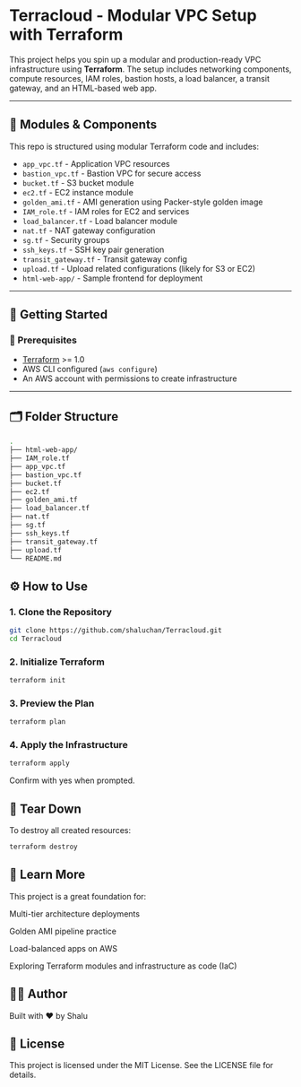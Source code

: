 # Terracloud - Modular VPC Setup with Terraform

This project helps you spin up a modular and production-ready VPC infrastructure using **Terraform**. The setup includes networking components, compute resources, IAM roles, bastion hosts, a load balancer, a transit gateway, and an HTML-based web app.

---

## 🧱 Modules & Components

This repo is structured using modular Terraform code and includes:

- `app_vpc.tf` - Application VPC resources  
- `bastion_vpc.tf` - Bastion VPC for secure access  
- `bucket.tf` - S3 bucket module  
- `ec2.tf` - EC2 instance module  
- `golden_ami.tf` - AMI generation using Packer-style golden image  
- `IAM_role.tf` - IAM roles for EC2 and services  
- `load_balancer.tf` - Load balancer module  
- `nat.tf` - NAT gateway configuration  
- `sg.tf` - Security groups  
- `ssh_keys.tf` - SSH key pair generation  
- `transit_gateway.tf` - Transit gateway config  
- `upload.tf` - Upload related configurations (likely for S3 or EC2)  
- `html-web-app/` - Sample frontend for deployment

---

## 🚀 Getting Started

### 🔧 Prerequisites

- [Terraform](https://developer.hashicorp.com/terraform/downloads) >= 1.0  
- AWS CLI configured (`aws configure`)  
- An AWS account with permissions to create infrastructure  

---

## 🗂️ Folder Structure

```bash
.
├── html-web-app/
├── IAM_role.tf
├── app_vpc.tf
├── bastion_vpc.tf
├── bucket.tf
├── ec2.tf
├── golden_ami.tf
├── load_balancer.tf
├── nat.tf
├── sg.tf
├── ssh_keys.tf
├── transit_gateway.tf
├── upload.tf
└── README.md

```
## ⚙️ How to Use

### 1. Clone the Repository

```bash
git clone https://github.com/shaluchan/Terracloud.git
cd Terracloud
```
### 2. Initialize Terraform

```bash
terraform init
```
### 3. Preview the Plan

```bash
terraform plan
```
### 4. Apply the Infrastructure
```bash
terraform apply
```
Confirm with yes when prompted.

## 🧹 Tear Down
To destroy all created resources:
```bash
terraform destroy
```
## 🧠 Learn More

This project is a great foundation for:

Multi-tier architecture deployments

Golden AMI pipeline practice

Load-balanced apps on AWS

Exploring Terraform modules and infrastructure as code (IaC)

## 🧑‍💻 Author
Built with ❤️ by Shalu

## 📜 License
This project is licensed under the MIT License. See the LICENSE file for details.




